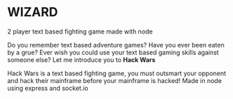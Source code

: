 # WIZARD
2 player text based fighting game made with node

Do you remember text based adventure games? Have you ever been eaten by a grue? Ever wish you could use your text based 
gaming skills against someone else? Let me introduce you to **Hack Wars**

Hack Wars is a text based fighting game, you must outsmart your opponent and hack their mainframe before your
mainframe is hacked! Made in node using express and socket.io
